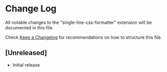 # Change Log

All notable changes to the "single-line-css-formatter" extension will be documented in this file.

Check [Keep a Changelog](http://keepachangelog.com/) for recommendations on how to structure this file.

## [Unreleased]

- Initial release